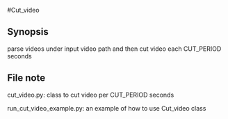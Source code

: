#Cut_video

## Synopsis
parse videos under input video path and then cut video each CUT_PERIOD seconds 

## File note
cut_video.py: class to cut video per CUT_PERIOD seconds

run_cut_video_example.py: an example of how to use Cut_video class
